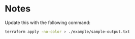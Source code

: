 # Notes
Update this with the following command:

``` bash
terraform apply -no-color > ./example/sample-output.txt 
```